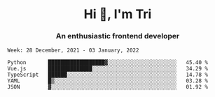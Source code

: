 <h1 align="center">Hi 👋, I'm Tri</h1>
<h3 align="center">An enthusiastic frontend developer</h3>

<!--START_SECTION:waka-->
```text
Week: 28 December, 2021 - 03 January, 2022

Python       ██████████████████▓░░░░░░░░░░░░░░░░░░░░░░   45.40 % 
Vue.js       ██████████████░░░░░░░░░░░░░░░░░░░░░░░░░░░   34.29 % 
TypeScript   ██████░░░░░░░░░░░░░░░░░░░░░░░░░░░░░░░░░░░   14.78 % 
YAML         █▒░░░░░░░░░░░░░░░░░░░░░░░░░░░░░░░░░░░░░░░   03.28 % 
JSON         ▓░░░░░░░░░░░░░░░░░░░░░░░░░░░░░░░░░░░░░░░░   01.92 % 
```
<!--END_SECTION:waka-->

